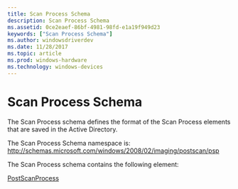 ```yaml
---
title: Scan Process Schema
description: Scan Process Schema
ms.assetid: 0ce2eaef-86bf-4981-98fd-e1a19f949d23
keywords: ["Scan Process Schema"]
ms.author: windowsdriverdev
ms.date: 11/28/2017
ms.topic: article
ms.prod: windows-hardware
ms.technology: windows-devices
---
```


# Scan Process Schema


The Scan Process schema defines the format of the Scan Process elements that are saved in the Active Directory.

The Scan Process Schema namespace is: http://schemas.microsoft.com/windows/2008/02/imaging/postscan/psp

The Scan Process schema contains the following element:

[PostScanProcess](postscanprocess.md)

 

 






